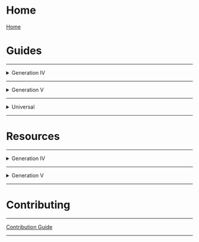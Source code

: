 # Home

[Home](README.md)

# Guides
---
<details>
<summary>Generation IV</summary>
<br>
<br>

<details>
<summary>Diamond and Pearl</summary>
<br>

[Overworld Sprites Replacement](gen4/guides/field/owsprites.md)

</details>

<details>
<summary>Platinum</summary>
<br>

[Overworld Sprites Replacement](gen4/guides/field/owsprites.md)

[Adding New Poké Marts](gen4/guides/field/pt_hgss-pokemarts.md)

[Setting the Weather from a Script](gen4/guides/field/pt_hgss-script_weather.md)

[Making TMs Reusable](gen4/guides/field/pt_hgss-reusabletms.md)

[Making Repels Reusable](gen4/guides/field/pt_reusable_repel.md)

[Changing the HP Bar Speed](gen4/guides/interface/pt_hgss-hp_bar_speed.md)

</details>

<details>
<summary>Heartgold and SoulSilver</summary>
<br>

[Overworld Sprites Replacement](gen4/guides/field/owsprites.md)

[Adding New Poké Marts](gen4/guides/field/pt_hgss-pokemarts.md)

[Editing the Town Map](gen4/guides/interface/hgss-town_map.md)

[Setting the Weather from a Script](gen4/guides/field/pt_hgss-script_weather.md)

[Making TMs Reusable](gen4/guides/field/pt_hgss-reusabletms.md)

[Changing the HP Bar Speed](gen4/guides/interface/pt_hgss-hp_bar_speed.md)

</details>
<br>

</details>

---

<details>
<summary>Generation V</summary>
<br>
<br>

<details>
<summary>Black and White</summary>
<br>

[Code Injection](gen5/guides/misc/bw_b2w2-code_injection.md)

[Map Insertion](gen5/guides/field/bw_b2w2-map_insertion.md)

[Exporting and Importing Buildings](gen5/guides/field/bw_b2w2-buildings.md)

</details>

<details>
<summary>Black 2 and White 2</summary>
<br>

[Code Injection](gen5/guides/misc/bw_b2w2-code_injection.md)

[Fairy Type Insertion](gen5/guides/misc/b2w2-fairy.md)

[Map Insertion](gen5/guides/field/bw_b2w2-map_insertion.md)

[Exporting and Importing Buildings](gen5/guides/field/bw_b2w2-buildings.md)

</details>

<br>
</details>

---

<details>
<summary>Universal</summary>
<br>
<br>

[Code Injection](universal/guides/code_injection/code_injection.md)

[Sprite Indexing](universal/guides/sprite_indexing/indexing.md)

- [Sprite Indexing with GIMP](universal/guides/sprite_indexing/resources/gimp/gimp.md)

[NCER Sprite Editing](universal/guides/ncer_sprite_editing/ncer_sprite_editing.md)

[Hex Editing](universal/guides/hex_editing/hex_editing.md)

[Texture Flipbook (NSBTP) Creation](universal/guides/nsbtp_creation/nsbtp_tutorial.md)

[Packing and Unpacking NARC files with Knarc](universal/guides/knarc/knarc.md)

<br>
</details>

---

# Resources

---

<details>
<summary>Generation IV</summary>
<br>
<br>

<details>
<summary>Diamond and Pearl</summary>
<br>


</details>

<details>
<summary>Platinum</summary>
<br>


</details>

<details>
<summary>Heartgold and SoulSilver</summary>
<br>

[Town Map Structures](gen4/resources/interface/hgss-town_map_spots.md)

</details>
<br>

</details>


---

<details>
<summary>Generation V</summary>
<br>
<br>

<details>
<summary>Black and White</summary>
<br>

[Maps](gen5/resources/field/bw_b2w2-maps.md)

[Zone Entities](gen5/resources/field/bw_b2w2-zone_entities.md)

</details>

<details>
<summary>Black 2 and White 2</summary>
<br>

[Area Data](gen5/resources/field/b2w2-area_data.md)

[Maps](gen5/resources/field/bw_b2w2-maps.md)

[Zone Entities](gen5/resources/field/bw_b2w2-zone_entities.md)

</details>

<br>
</details>

---

# Contributing

---


[Contribution Guide](contribution_guide.md)

---
